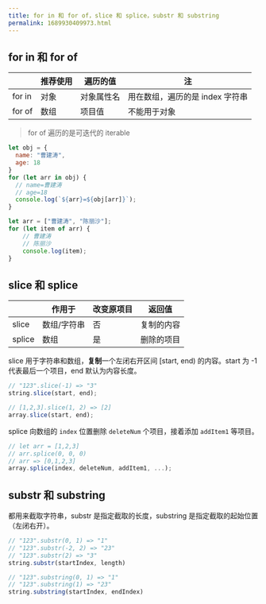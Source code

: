 ```yaml
---
title: for in 和 for of，slice 和 splice，substr 和 substring
permalink: 1689930409973.html
---
```


## for in 和 for of

|     | 推荐使用 | 遍历的值 | 注 |
|  ----  | ----  | ----  | ----  |
| for in | 对象 | 对象属性名 | 用在数组，遍历的是 index 字符串 |
| for of | 数组 | 项目值 | 不能用于对象 |

> for of 遍历的是可迭代的 iterable

```javascript
let obj = {
  name: "曹建涛",
  age: 18
}
for (let arr in obj) {
  // name=曹建涛
  // age=18
  console.log(`${arr}=${obj[arr]}`);
}

let arr = ["曹建涛", "陈丽沙"];
for (let item of arr) {
    // 曹建涛
    // 陈丽沙
    console.log(item);
}
```

## slice 和 splice

|     | 作用于  | 改变原项目 | 返回值 |
|  ----  | ----  | ----  | ----  |
| slice | 数组/字符串 | 否 | 复制的内容 |
| splice | 数组 | 是 | 删除的项目 |

slice 用于字符串和数组，**复制**一个左闭右开区间 [start, end) 的内容。start 为 -1 代表最后一个项目，end 默认为内容长度。

```javascript
// "123".slice(-1) => "3"
string.slice(start, end);

// [1,2,3].slice(1, 2) => [2]
array.slice(start, end);
```

splice 向数组的 `index` 位置删除 `deleteNum` 个项目，接着添加 `addItem1` 等项目。

```javascript
// let arr = [1,2,3]
// arr.splice(0, 0, 0)
// arr => [0,1,2,3]
array.splice(index, deleteNum, addItem1, ...);
```

## substr 和 substring

都用来截取字符串，substr 是指定截取的长度，substring 是指定截取的起始位置（左闭右开）。

```javascript
// "123".substr(0, 1) => "1"
// "123".substr(-2, 2) => "23"
// "123".substr(2) => "3"
string.substr(startIndex, length)

// "123".substring(0, 1) => "1"
// "123".substring(1) => "23"
string.substring(startIndex, endIndex)
```
